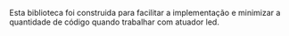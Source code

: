 Esta biblioteca foi construida para facilitar a implementação e minimizar a quantidade de código quando trabalhar com atuador led.


